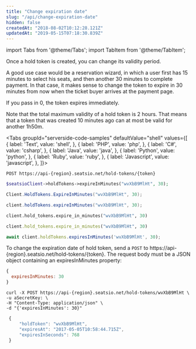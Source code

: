 ```yaml
---
title: "Change expiration date"
slug: "/api/change-expiration-date"
hidden: false
createdAt: "2018-08-02T10:12:28.121Z"
updatedAt: "2019-05-15T07:18:30.839Z"
---
```


import Tabs from '@theme/Tabs';
import TabItem from '@theme/TabItem';

Once a hold token is created, you can change its validity period. 

A good use case would be a reservation wizard, in which a user first has 15 minutes to select his seats, and then another 30 minutes to complete payment. In that case, it makes sense to change the token to expire in 30 minutes from now when the ticket buyer arrives at the payment page. 

If you pass in 0, the token expires immediately.

Note that the total maximum validity of a hold token is 2 hours. That means that a token that was created 10 minutes ago can at most be valid for another 1h50m.




<Tabs 
  groupId="serverside-code-samples"
  defaultValue="shell"
  values={[
{ label: 'Text', value: 'shell', },
{ label: 'PHP', value: 'php', },
{ label: 'C#', value: 'csharp', },
{ label: 'Java', value: 'java', },
{ label: 'Python', value: 'python', },
{ label: 'Ruby', value: 'ruby', },
{ label: 'Javascript', value: 'javascript', },
]}>
<TabItem value='shell'>

```shell
POST https://api-{region}.seatsio.net/hold-tokens/{token}
```

</TabItem>
<TabItem value='php'>

```php
$seatsioClient->holdTokens->expireInMinutes("wvXbB9MlHt", 30);
```

</TabItem>
<TabItem value='csharp'>

```csharp
Client.HoldTokens.ExpireInMinutes("wvXbB9MlHt", 30);
```

</TabItem>
<TabItem value='java'>

```java
client.holdTokens.expireInMinutes("wvXbB9MlHt", 30);
```

</TabItem>
<TabItem value='python'>

```python
client.hold_tokens.expire_in_minutes("wvXbB9MlHt", 30)
```

</TabItem>
<TabItem value='ruby'>

```ruby
client.hold_tokens.expire_in_minutes("wvXbB9MlHt", 30)

```

</TabItem>
<TabItem value='javascript'>

```javascript
await client.holdTokens.expiresInMinutes('wvXbB9MlHt', 30);
```

</TabItem>
</Tabs>




To change the expiration date of hold token, send a `POST` to https://api-{region}.seatsio.net/hold-tokens/{token}. The request body must be a JSON object containing an expiresInMinutes property:

```javascript
{
  expiresInMinutes: 30
}
```



```shell
curl -X POST https://api-{region}.seatsio.net/hold-tokens/wvXbB9MlHt \
-u aSecretKey: \
-H "Content-Type: application/json" \
-d "{'expiresInMinutes': 30}"
```



```javascript
 {    
     "holdToken": "wvXbB9MlHt",
     "expiresAt": "2017-05-05T10:58:44.715Z",
     "expiresInSeconds": 768
 }
```

